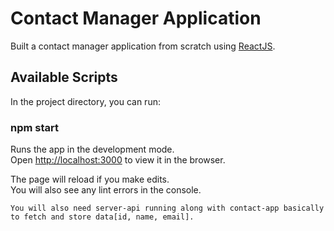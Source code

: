 # Contact Manager Application

Built a contact manager application from scratch using [ReactJS](https://github.com/facebook/create-react-app).

## Available Scripts

In the project directory, you can run:

### npm start

Runs the app in the development mode.\
Open [http://localhost:3000](http://localhost:3000) to view it in the browser.

The page will reload if you make edits.\
You will also see any lint errors in the console.

`You will also need server-api running along with contact-app basically to fetch and store data[id, name, email].`
